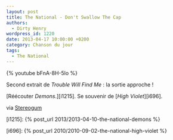 ```yaml
---
layout: post
title: The National - Don't Swallow The Cap
authors:
  - Dirty Henry
wordpress_id: 1220
date: 2013-04-17 10:00:00 +0200
category: Chanson du jour
tags:
  - The National
---
```


{% youtube bFnA-8H-5lo %}

Second extrait de *Trouble Will Find Me* : la sortie approche !

[Réécouter _Demons_.][i1215]. Se souvenir de [_High Violet_][i696].

via
[Stereogum](https://stereogum.com/1318302/the-national-dont-swallow-the-cap/mp3/)

[i1215]: {% post_url 2013/2013-04-10-the-national-demons %}

[i696]: {% post_url 2010/2010-09-02-the-national-high-violet %}
